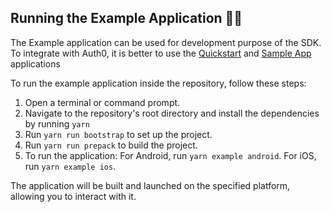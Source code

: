 ## Running the Example Application 🏃‍♂️

The Example application can be used for development purpose of the SDK. To integrate with Auth0, it is better to use the [Quickstart](https://auth0.com/docs/quickstart/native/react-native/interactive) and [Sample App](https://github.com/auth0-samples/auth0-react-native-sample/tree/master/00-Login-Hooks) applications

To run the example application inside the repository, follow these steps:

1. Open a terminal or command prompt.
2. Navigate to the repository's root directory and install the dependencies by running `yarn`
3. Run `yarn run bootstrap` to set up the project.
4. Run `yarn run prepack` to build the project.
5. To run the application:
   For Android, run `yarn example android`.
   For iOS, run `yarn example ios`.

The application will be built and launched on the specified platform, allowing you to interact with it.
